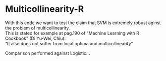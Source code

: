 # Multicollinearity-R
With this code we want to test the claim
that SVM is extremely robust aginst the problem of multicollinearity. <br />
This is stated for example at pag.190 of "Machine Learning with R Cookbook" (Di Yu-Wei, Chiu): <br />
"It also does not suffer from local optima and multicollinearity" <br />

Comparison performed against Logistic... 
